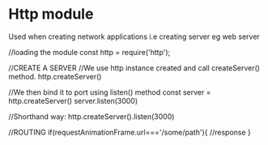 # Http module

Used when creating network applications i.e creating server eg web server

//loading the module
 const http = require('http');

//CREATE A SERVER
//We use http instance created and call createServer() method.
 http.createServer()

 //We then bind it to port using listen() method
 const server =  http.createServer()
 server.listen(3000)

 //Shorthand way:
 http.createServer().listen(3000)

 //ROUTING
 if(requestAnimationFrame.url==='/some/path'){
    //response
 }
